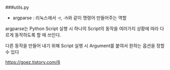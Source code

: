 ###utils.py
- argparse : 리눅스에서 -r, -h와 같이 명령어 만들어주는 역할

argparse는 Python Script 실행 시 하나의 Script의 동작을 여러가지 상황에 따라 다르게 동작하도록 할 때 쓰인다.

다른 동작을 만들어 내기 위해 Script 실행 시 Argument를 붙여서 원하는 옵션을 정할 수 있다

https://goez.tistory.com/6
